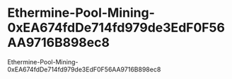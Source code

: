 # Ethermine-Pool-Mining-0xEA674fdDe714fd979de3EdF0F56AA9716B898ec8
Ethermine-Pool-Mining-0xEA674fdDe714fd979de3EdF0F56AA9716B898ec8
